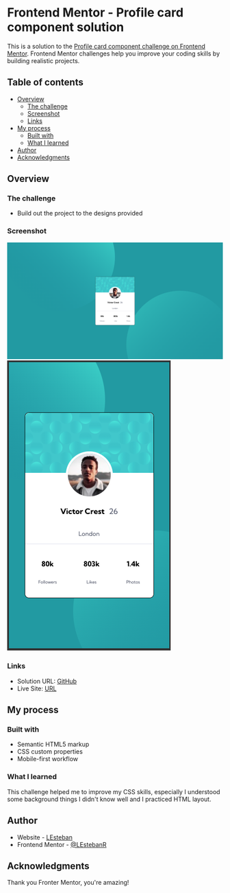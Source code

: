 # Frontend Mentor - Profile card component solution

This is a solution to the [Profile card component challenge on Frontend Mentor](https://www.frontendmentor.io/challenges/profile-card-component-cfArpWshJ). Frontend Mentor challenges help you improve your coding skills by building realistic projects.

## Table of contents

- [Overview](#overview)
  - [The challenge](#the-challenge)
  - [Screenshot](#screenshot)
  - [Links](#links)
- [My process](#my-process)
  - [Built with](#built-with)
  - [What I learned](#what-i-learned)
- [Author](#author)
- [Acknowledgments](#acknowledgments)

## Overview

### The challenge

- Build out the project to the designs provided

### Screenshot

![Desktop](./images/desktop.png)
![Mobile](./images/mobile.png)

### Links

- Solution URL: [GitHub](https://github.com/LEstebanR/FM_Profile_Card_Component)
- Live Site: [URL](https://lestebanr.github.io/FM_Profile_Card_Component/)

## My process

### Built with

- Semantic HTML5 markup
- CSS custom properties
- Mobile-first workflow

### What I learned

This challenge helped me to improve my CSS skills, especially I understood some background things I didn't know well and I practiced HTML layout.

## Author

- Website - [LEsteban](https://www.lesteban.dev/)
- Frontend Mentor - [@LEstebanR](https://www.frontendmentor.io/profile/LEstebanR)

## Acknowledgments

Thank you Fronter Mentor, you're amazing!
